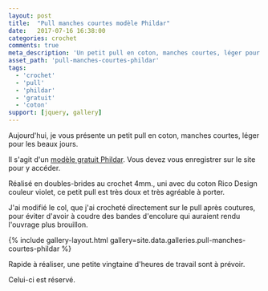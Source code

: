 ```yaml
---
layout: post
title:  "Pull manches courtes modèle Phildar"
date:   2017-07-16 16:38:00
categories: crochet
comments: true
meta_description: 'Un petit pull en coton, manches courtes, léger pour les beaux jours, fait au crochet'
asset_path: 'pull-manches-courtes-phildar'
tags:
  - 'crochet'
  - 'pull'
  - 'phildar'
  - 'gratuit'
  - 'coton'
support: [jquery, gallery]
---
```


Aujourd'hui, je vous présente un petit pull en coton, manches courtes, léger pour les beaux jours.

Il s'agit d'un [modèle gratuit Phildar](http://www.phildar.fr/modele-pull-manches-courtes-au-crochet.r.html#skuId:76992). Vous devez vous enregistrer sur le site pour y accéder.

Réalisé en doubles-brides au crochet 4mm., uni avec du coton Rico Design couleur violet, ce petit pull est très doux et très agréable à porter.

J'ai modifié le col, que j'ai crocheté directement sur le pull après coutures, pour éviter d'avoir à coudre des bandes d'encolure qui auraient rendu l'ouvrage plus brouillon.

{% include gallery-layout.html gallery=site.data.galleries.pull-manches-courtes-phildar %}

Rapide à réaliser, une petite vingtaine d'heures de travail sont à prévoir.

Celui-ci est réservé.

